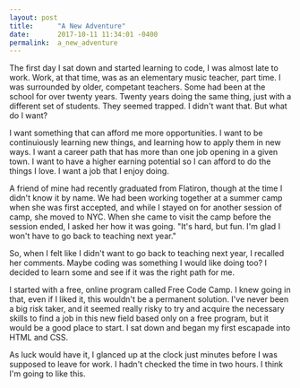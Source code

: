 ```yaml
---
layout: post
title:      "A New Adventure"
date:       2017-10-11 11:34:01 -0400
permalink:  a_new_adventure
---
```



The first day I sat down and started learning to code, I was almost late to work. Work, at that time, was as an elementary music teacher, part time. I was surrounded by older, competant teachers. Some had been at the school for over twenty years. Twenty years doing the same thing, just with a different set of students. They seemed trapped. I didn't want that. But what do I want?

I want something that can afford me more opportunities. I want to be continuiously learning new things, and learning how to apply them in new ways. I want a career path that has more than one job opening in a given town. I want to have a higher earning potential so I can afford to do the things I love. I want a job that I enjoy doing.

A friend of mine had recently graduated from Flatiron, though at the time I didn't know it by name. We had been working together at a summer camp when she was first accepted, and while I stayed on for another session of camp, she moved to NYC. When she came to visit the camp before the session ended, I asked her how it was going. "It's hard, but fun. I'm glad I won't have to go back to teaching next year." 

So, when I felt like I didn't want to go back to teaching next year, I recalled her comments. Maybe coding was something I would like doing too? I decided to learn some and see if it was the right path for me. 

I started with a free, online program called Free Code Camp. I knew going in that, even if I liked it, this wouldn't be a permanent solution. I've never been a big risk taker, and it seemed really risky to try and acquire the necessary skills to find a job in this new field based only on a free program, but it would be a good place to start. I sat down and began my first escapade into HTML and CSS.

As luck would have it, I glanced up at the clock just minutes before I was supposed to leave for work. I hadn't checked the time in two hours. I think I'm going to like this.
